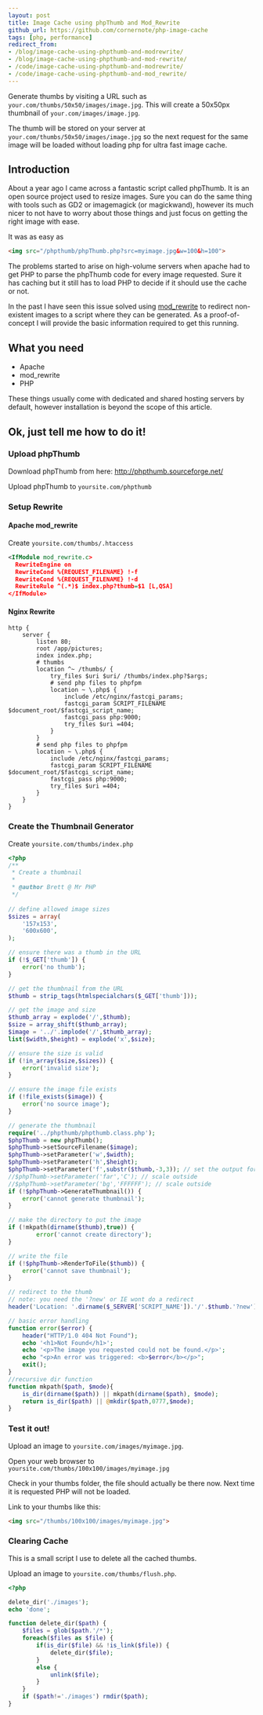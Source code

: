 ```yaml
---
layout: post
title: Image Cache using phpThumb and Mod_Rewrite
github_url: https://github.com/cornernote/php-image-cache
tags: [php, performance]
redirect_from:
- /blog/image-cache-using-phpthumb-and-modrewrite/
- /blog/image-cache-using-phpthumb-and-mod-rewrite/
- /code/image-cache-using-phpthumb-and-modrewrite/
- /code/image-cache-using-phpthumb-and-mod_rewrite/
---
```

Generate thumbs by visiting a URL such as `your.com/thumbs/50x50/images/image.jpg`.  This will create a 50x50px thumbnail of `your.com/images/image.jpg`.

The thumb will be stored on your server at `your.com/thumbs/50x50/images/image.jpg` so the next request for the same image will be loaded without loading php for ultra fast image cache.

<!--break-->

<h2>Introduction</h2>

About a year ago I came across a fantastic script called phpThumb.  It is an open source project used to resize images.  Sure you can do the same thing with tools such as GD2 or imagemagick (or magickwand), however its much nicer to not have to worry about those things and just focus on getting the right image with ease.

It was as easy as

```html
<img src="/phpthumb/phpThumb.php?src=myimage.jpg&w=100&h=100">
```

The problems started to arise on high-volume servers when apache had to get PHP to parse the phpThumb code for every image requested.  Sure it has caching but it still has to load PHP to decide if it should use the cache or not.

In the past I have seen this issue solved using <a href="http://httpd.apache.org/docs/current/mod/mod_rewrite.html">mod_rewrite</a> to redirect non-existent images to a script where they can be generated.  As a proof-of-concept I will provide the basic information required to get this running.

<h2>What you need</h2>
<ul>
<li>Apache</li>
<li>mod_rewrite</li>
<li>PHP</li>
</ul>

These things usually come with dedicated and shared hosting servers by default, however installation is beyond the scope of this article.

<h2>Ok, just tell me how to do it!</h2>

<h3>Upload phpThumb</h3>

Download phpThumb from here:
<a href="http://phpthumb.sourceforge.net/">http://phpthumb.sourceforge.net/</a>

Upload phpThumb to `yoursite.com/phpthumb`

<h3>Setup Rewrite</h3>

<h4>Apache mod_rewrite</h4>

Create `yoursite.com/thumbs/.htaccess`

```xml
<IfModule mod_rewrite.c>
  RewriteEngine on
  RewriteCond %{REQUEST_FILENAME} !-f
  RewriteCond %{REQUEST_FILENAME} !-d
  RewriteRule ^(.*)$ index.php?thumb=$1 [L,QSA]
</IfModule>
```

<h4>Nginx Rewrite</h4>

```
http {
	server {
        listen 80;
        root /app/pictures;
        index index.php;
        # thumbs
        location ^~ /thumbs/ {
            try_files $uri $uri/ /thumbs/index.php?$args;
            # send php files to phpfpm
            location ~ \.php$ {
                include /etc/nginx/fastcgi_params;
                fastcgi_param SCRIPT_FILENAME $document_root/$fastcgi_script_name;
                fastcgi_pass php:9000;
                try_files $uri =404;
            }
        }
        # send php files to phpfpm
        location ~ \.php$ {
            include /etc/nginx/fastcgi_params;
            fastcgi_param SCRIPT_FILENAME $document_root/$fastcgi_script_name;
            fastcgi_pass php:9000;
            try_files $uri =404;
        }
    }
}
```


<h3>Create the Thumbnail Generator</h3>

Create `yoursite.com/thumbs/index.php`

```php
<?php
/**
 * Create a thumbnail
 *
 * @author Brett @ Mr PHP
 */
 
// define allowed image sizes
$sizes = array(
	'157x153',
	'600x600',
);

// ensure there was a thumb in the URL
if (!$_GET['thumb']) {
	error('no thumb');
}

// get the thumbnail from the URL
$thumb = strip_tags(htmlspecialchars($_GET['thumb']));

// get the image and size
$thumb_array = explode('/',$thumb);
$size = array_shift($thumb_array);
$image = '../'.implode('/',$thumb_array);
list($width,$height) = explode('x',$size);

// ensure the size is valid
if (!in_array($size,$sizes)) {
	error('invalid size');
}

// ensure the image file exists
if (!file_exists($image)) {
	error('no source image');
}

// generate the thumbnail
require('../phpthumb/phpthumb.class.php');
$phpThumb = new phpThumb();
$phpThumb->setSourceFilename($image);
$phpThumb->setParameter('w',$width);
$phpThumb->setParameter('h',$height);
$phpThumb->setParameter('f',substr($thumb,-3,3)); // set the output format
//$phpThumb->setParameter('far','C'); // scale outside
//$phpThumb->setParameter('bg','FFFFFF'); // scale outside
if (!$phpThumb->GenerateThumbnail()) {
	error('cannot generate thumbnail');
}

// make the directory to put the image
if (!mkpath(dirname($thumb),true)) {
        error('cannot create directory');
}

// write the file
if (!$phpThumb->RenderToFile($thumb)) {
	error('cannot save thumbnail');
}

// redirect to the thumb
// note: you need the '?new' or IE wont do a redirect
header('Location: '.dirname($_SERVER['SCRIPT_NAME']).'/'.$thumb.'?new');

// basic error handling
function error($error) {
	header("HTTP/1.0 404 Not Found");
	echo '<h1>Not Found</h1>';
	echo '<p>The image you requested could not be found.</p>';
	echo "<p>An error was triggered: <b>$error</b></p>";
	exit();
}
//recursive dir function
function mkpath($path, $mode){
    is_dir(dirname($path)) || mkpath(dirname($path), $mode);
    return is_dir($path) || @mkdir($path,0777,$mode);
}
```

<h3>Test it out!</h3>

Upload an image to `yoursite.com/images/myimage.jpg`.

Open your web browser to `yoursite.com/thumbs/100x100/images/myimage.jpg`

Check in your thumbs folder, the file should actually be there now.  Next time it is requested PHP will not be loaded.

Link to your thumbs like this:
```html
<img src="/thumbs/100x100/images/myimage.jpg">
```


<h3>Clearing Cache</h3>

This is a small script I use to delete all the cached thumbs.

Upload an image to `yoursite.com/thumbs/flush.php`.

```php
<?php

delete_dir('./images');
echo 'done';

function delete_dir($path) {
	$files = glob($path.'/*');
	foreach($files as $file) {
		if(is_dir($file) && !is_link($file)) {
			delete_dir($file);
		}
		else {
			unlink($file);
		}
	}
	if ($path!='./images') rmdir($path);
}
```

